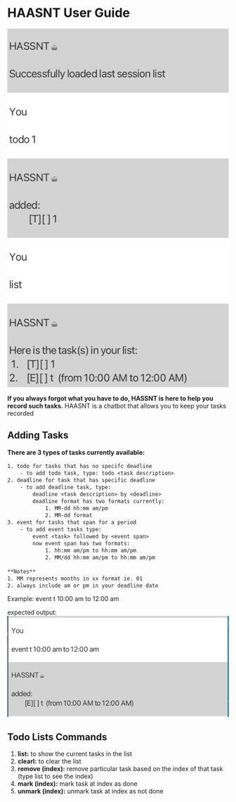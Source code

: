 # HAASNT User Guide

![expected output](https://github.com/ThitipatC/ip/blob/master/docs/Ui.png)

**If you always forgot what you have to do, HASSNT is here to help you record such tasks.**
HAASNT is a chatbot that allows you to keep your tasks recorded
## Adding Tasks
**There are 3 types of tasks currently available:** 

    1. todo for tasks that has no specifc deadline
        - to add todo task, type: todo <task description>
    2. deadline for task that has specific deadline
        - to add deadline task, type: 
            deadline <task description> by <deadline> 
            deadline format has two formats currently:
                1. MM-dd hh:mm am/pm 
                2. MM-dd format
    3. event for tasks that span for a period
        - to add event tasks type:
            event <task> followed by <event span>
            now event span has two formats:
                1. hh:mm am/pm to hh:mm am/pm
                2. MM/dd hh:mm am/pm to hh:mm am/pm

    **Notes**
    1. MM represents months in xx format ie. 01
    2. always include am or pm in your deadline date


Example: event t 10:00 am to 12:00 am

expected output:
![expected output](https://github.com/ThitipatC/ip/blob/master/docs/Screen%20Shot%202567-02-24%20at%2011.04.24.png?raw=true)


## Todo Lists Commands

1. **list:** to show the current tasks in the list
2. **clearl:** to clear the list
3. **remove (index):** remove particular task based on the index of that task (type list to see the index)
4. **mark (index):** mark task at index as done
5. **unmark (index):** unmark task at index as not done
